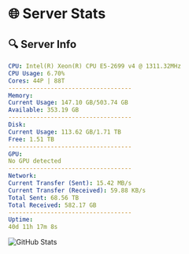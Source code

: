 # 🌐 Server Stats
## 🔍 Server Info
```yaml
CPU: Intel(R) Xeon(R) CPU E5-2699 v4 @ 1311.32MHz
CPU Usage: 6.70%
Cores: 44P | 88T
-----------------------------------
Memory:
Current Usage: 147.10 GB/503.74 GB
Available: 353.19 GB
-----------------------------------
Disk:
Current Usage: 113.62 GB/1.71 TB
Free: 1.51 TB
-----------------------------------
GPU:
No GPU detected
-----------------------------------
Network:
Current Transfer (Sent): 15.42 MB/s
Current Transfer (Received): 59.88 KB/s
Total Sent: 68.56 TB
Total Received: 582.17 GB
-----------------------------------
Uptime:
40d 11h 17m 8s
```
![GitHub Stats](https://img.shields.io/badge/Updated-2025-04-17_08:39:57-blue)